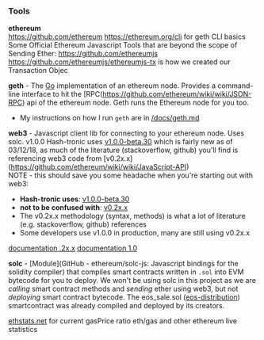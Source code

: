 ### Tools
**ethereum**  
https://github.com/ethereum
https://ethereum.org/cli for geth CLI basics
Some Official Ethereum Javascript Tools that are beyond the scope of Sending Ether:
https://github.com/ethereumjs
https://github.com/ethereumjs/ethereumjs-tx is how we created our Transaction Objec

**geth** - The [Go](https://golang.org/) implementation of an ethereum node. Provides a command-line interface to hit the [RPC\(https://github.com/ethereum/wiki/wiki/JSON-RPC) api of the ethereum node. Geth runs the Ethereum node for you too.
- My instructions on how I run `geth` are in [/docs/geth.md](https://github.com/thinkocapo/hash-tronic/blob/master/docs/tools.md)
  
**web3** - Javascript client lib for connecting to your ethereum node. Uses solc. v1.0.0
Hash-tronic uses [v1.0.0-beta.30](http://web3js.readthedocs.io/en/1.0/index.html) which is fairly new as of 03/12/18, as much of the literature (stackoverflow, github) you'll find is referencing web3 code from [v0.2x.x] (https://github.com/ethereum/wiki/wiki/JavaScript-API)  
NOTE - this should save you some headache when you're starting out with web3:
- **Hash-tronic uses**: [v1.0.0-beta.30](http://web3js.readthedocs.io/en/1.0/index.html)
- **not to be confused with**: [v0.2x.x](https://github.com/ethereum/wiki/wiki/JavaScript-API)
- The v0.2x.x methodology (syntax, methods) is what a lot of literature (e.g. stackoverflow, github) references
- Some developers use v1.0.0 in production, many are still using v0.2x.x

[documentation .2x.x](https://github.com/ethereum/wiki/wiki/JavaScript-API)
[documentation 1.0](http://web3js.readthedocs.io/en/1.0/index.html)

**solc** - [Module](GitHub - ethereum/solc-js: Javascript bindings for the solidity compiler) that compiles smart contracts written in `.sol` into EVM bytecode for you to deploy. We won't be using solc in this project as we are *calling* smart contract methods and *sending* ether using web3, but not *deploying* smart contract bytecode. The eos_sale.sol ([eos-distribution](https://github.com/EOSIO/eos-token-distribution/tree/master/src)) smartcontract was already compiled and deployed by its creators.

[ethstats.net](https://ethstats.net/) for current gasPrice ratio eth/gas and other ethereum live statistics  
